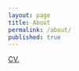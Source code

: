 ```yaml
---
layout: page
title: About
permalink: /about/
published: true
---
```

[CV.](https://github.com/rhyzome/CV/blob/master/CV.html)